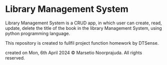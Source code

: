# Library Management System

Library Management System is a CRUD app, in which user can create, read, update, delete the title of the book in the library Management System, using python programming language.

This repository is created to fullfil project function homework by DTSense.

created on Mon, 6th April 2024 © Marsetio Noorprajuda. All rights reserved.

